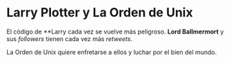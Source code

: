 # Larry Plotter y La Orden de Unix

El código de **Larry cada vez se vuelve más peligroso.
**Lord Ballmermort** y sus *followers* tienen cada vez más *retweets*.

La Orden de Unix quiere enfretarse a ellos y luchar por el bien del mundo.

